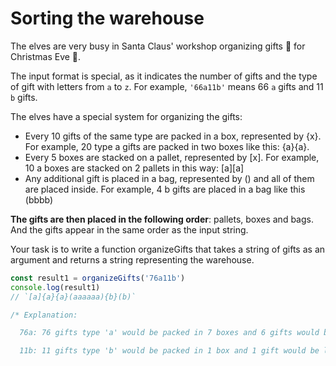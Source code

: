 # Sorting the warehouse

The elves are very busy in Santa Claus' workshop organizing gifts 🎁 for Christmas Eve 🎄.

The input format is special, as it indicates the number of gifts and the type of gift with letters from `a` to `z`. For example, `'66a11b'` means 66 `a` gifts and 11 `b` gifts.

The elves have a special system for organizing the gifts:

- Every 10 gifts of the same type are packed in a box, represented by {x}. For example, 20 type a gifts are packed in two boxes like this: {a}{a}.
- Every 5 boxes are stacked on a pallet, represented by [x]. For example, 10 a boxes are stacked on 2 pallets in this way: [a][a]
- Any additional gift is placed in a bag, represented by () and all of them are placed inside. For example, 4 b gifts are placed in a bag like this (bbbb)

**The gifts are then placed in the following order**: pallets, boxes and bags. And the gifts appear in the same order as the input string.

Your task is to write a function organizeGifts that takes a string of gifts as an argument and returns a string representing the warehouse.

```js
const result1 = organizeGifts('76a11b')
console.log(result1)
// `[a]{a}{a}(aaaaaa){b}(b)`

/* Explanation:

  76a: 76 gifts type 'a' would be packed in 7 boxes and 6 gifts would be left, resulting in 1 pallet [a] (for the first 5 boxes), 2 loose boxes {a}{a} and a bag with 6 gifts (aaaaaa)

  11b: 11 gifts type 'b' would be packed in 1 box and 1 gift would be left, resulting in 1 loose box {b} and a bag with 1 gift (b)
```